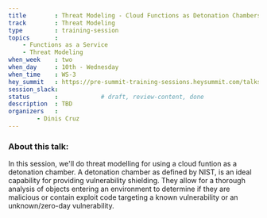 ```yaml
---
title        : Threat Modeling - Cloud Functions as Detonation Chambers
track        : Threat Modeling
type         : training-session
topics       :
    - Functions as a Service
    - Threat Modeling
when_week    : two
when_day     : 10th - Wednesday
when_time    : WS-3
hey_summit   : https://pre-summit-training-sessions.heysummit.com/talks/threat-modeling-cloud-functions-as-detonation-chambers-5pm-bst/
session_slack:
status       :            # draft, review-content, done
description  : TBD
organizers   : 
        - Dinis Cruz
---
```


### About this talk:

In this session, we'll do threat modelling for using a cloud funtion as a detonation chamber. 
A detonation  chamber as defined by NIST, is an ideal capability for providing vulnerability shielding. They allow for a thorough analysis of objects entering an environment to determine if they are malicious or contain exploit code targeting a known vulnerability or an unknown/zero-day vulnerability.





